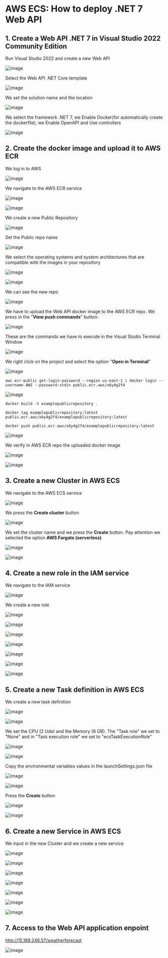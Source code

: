 # AWS ECS: How to deploy .NET 7 Web API

## 1. Create a Web API .NET 7 in Visual Studio 2022 Community Edition

Run Visual Studio 2022 and create a new Web API

![image](https://github.com/luiscoco/AWS_ECS_deploy_.NET_7_Web_API/assets/32194879/f5d8cb5d-cdc2-4fcd-b2e0-4572914e5a22)

Select the Web API .NET Core template

![image](https://github.com/luiscoco/AWS_ECS_deploy_.NET_7_Web_API/assets/32194879/792c5b66-9ace-401f-bb8f-6cef1bdca463)

We set the solution name and the location

![image](https://github.com/luiscoco/AWS_ECS_deploy_.NET_7_Web_API/assets/32194879/62ed9296-46da-4f0f-b32b-733ed1c7ffb9)

We select the framework .NET 7, we Enable Docker(for automatically create the dockerfile), we Enable OpenAPI and Use controllers

![image](https://github.com/luiscoco/AWS_ECS_deploy_.NET_7_Web_API/assets/32194879/aa807d3b-fac4-4986-a7df-8e09467dac3a)

## 2. Create the docker image and upload it to AWS ECR

We log in to AWS 

![image](https://github.com/luiscoco/AWS_ECS_deploy_.NET_7_Web_API/assets/32194879/9f3ba668-f211-4ff8-b230-8363b9c6f9c4)

We navigate to the AWS ECR service

![image](https://github.com/luiscoco/AWS_ECS_deploy_.NET_7_Web_API/assets/32194879/8e236978-c8d5-4494-a029-b804b0611721)

![image](https://github.com/luiscoco/AWS_ECS_deploy_.NET_7_Web_API/assets/32194879/909d32cc-1239-4c33-9908-228bd3a7895a)

We create a new Public Repository

![image](https://github.com/luiscoco/AWS_ECS_deploy_.NET_7_Web_API/assets/32194879/96748a26-35fd-4dc4-bc47-bf11acf8bbfd)

Set the Public repo name

![image](https://github.com/luiscoco/AWS_ECS_deploy_.NET_7_Web_API/assets/32194879/e570f7c1-76b1-463b-8373-4ca2458b9f18)

We select the operating systems and system architectures that are compatible with the images in your repository

![image](https://github.com/luiscoco/AWS_ECS_deploy_.NET_7_Web_API/assets/32194879/91d44745-9f2e-47bd-b18f-820507bfc989)

![image](https://github.com/luiscoco/AWS_ECS_deploy_.NET_7_Web_API/assets/32194879/bc52e8c5-19ac-4718-82b3-da097f14aa57)

We can see the new repo

![image](https://github.com/luiscoco/AWS_ECS_deploy_.NET_7_Web_API/assets/32194879/3fd1a550-2198-4452-9c3c-3ee82cb1bb4b)

We have to upload the Web API docker image to the AWS ECR repo. We press in the "**View push commands**" button:

![image](https://github.com/luiscoco/AWS_ECS_deploy_.NET_7_Web_API/assets/32194879/e23eafa3-d8f8-4729-8e58-a3d852bbf21b)

These are the commands we have to execute in the Visual Studio Terminal Window

![image](https://github.com/luiscoco/AWS_ECS_deploy_.NET_7_Web_API/assets/32194879/3cb075c8-1951-4ea2-b817-cf96a14af358)

We right click on the project and select the option "**Open in Terminal**"

![image](https://github.com/luiscoco/AWS_ECS_deploy_.NET_7_Web_API/assets/32194879/5015bab8-8183-482e-8cc1-436aef7091c8)

```
aws ecr-public get-login-password --region us-east-1 | docker login --username AWS --password-stdin public.ecr.aws/x6y4g2f4
```

![image](https://github.com/luiscoco/AWS_ECS_deploy_.NET_7_Web_API/assets/32194879/a22835ad-470c-412b-bc9d-f68256460429)

```
docker build -t examplepublicrepository .
```

```
docker tag examplepublicrepository:latest public.ecr.aws/x6y4g2f4/examplepublicrepository:latest
```

```
docker push public.ecr.aws/x6y4g2f4/examplepublicrepository:latest
```

![image](https://github.com/luiscoco/AWS_ECS_deploy_.NET_7_Web_API/assets/32194879/e5c0c9b4-424f-40d9-83bf-9eafa61df0a9)

We verify in AWS ECR repo the uploaded docker image

![image](https://github.com/luiscoco/AWS_ECS_deploy_.NET_7_Web_API/assets/32194879/5bb82c5d-8074-476b-9fd9-6f8a61290c05)

![image](https://github.com/luiscoco/AWS_ECS_deploy_.NET_7_Web_API/assets/32194879/108b0c1b-84f6-47b1-9087-b82fdfe6b45b)

## 3. Create a new Cluster in AWS ECS

We navigate to the AWS ECS service 

![image](https://github.com/luiscoco/AWS_ECS_deploy_.NET_7_Web_API/assets/32194879/1787a21c-6ab8-4bcf-a6a1-22af5022c642)

We press the **Create cluster** button

![image](https://github.com/luiscoco/AWS_ECS_deploy_.NET_7_Web_API/assets/32194879/afbfcd89-7e01-4d29-8ad4-9283178c5f26)

We set the cluster name and we press the **Create** button. Pay attention we selected the option **AWS Fargate (serverless)**

![image](https://github.com/luiscoco/AWS_ECS_deploy_.NET_7_Web_API/assets/32194879/a991b7fd-2273-467a-8213-bbaf7eee748d)

![image](https://github.com/luiscoco/AWS_ECS_deploy_.NET_7_Web_API/assets/32194879/132acef8-657f-4cb5-8033-60f14efae0ff)

## 4. Create a new role in the IAM service

We navigate to the IAM service 

![image](https://github.com/luiscoco/AWS_ECS_deploy_.NET_7_Web_API/assets/32194879/de9f0ecd-ad68-40a9-9358-9ff81af435b0)

We create a new role

![image](https://github.com/luiscoco/AWS_ECS_deploy_.NET_7_Web_API/assets/32194879/3b68cd86-d0d8-4bc0-b499-e7d4b3cebc87)

![image](https://github.com/luiscoco/AWS_ECS_deploy_.NET_7_Web_API/assets/32194879/ee79a1b3-31fc-4711-9f26-f475e5fac3bb)

![image](https://github.com/luiscoco/AWS_ECS_deploy_.NET_7_Web_API/assets/32194879/1a4aa0be-90e6-47d3-85e6-7080a5eb93c1)

![image](https://github.com/luiscoco/AWS_ECS_deploy_.NET_7_Web_API/assets/32194879/135e8d0d-2ada-42f8-82b1-4a378253cad3)

![image](https://github.com/luiscoco/AWS_ECS_deploy_.NET_7_Web_API/assets/32194879/9785262c-9297-4702-9218-49eab3408500)

![image](https://github.com/luiscoco/AWS_ECS_deploy_.NET_7_Web_API/assets/32194879/c0cbd717-1b3b-4ab6-838b-03d0b15b7b03)

![image](https://github.com/luiscoco/AWS_ECS_deploy_.NET_7_Web_API/assets/32194879/be053297-adb5-4d3e-9594-630732a57425)


## 5. Create a new Task definition in AWS ECS

We create a new task definition

![image](https://github.com/luiscoco/AWS_ECS_deploy_.NET_7_Web_API/assets/32194879/f5cf8e1e-8fc1-44ab-96a1-0d3fb642f160)

![image](https://github.com/luiscoco/AWS_ECS_deploy_.NET_7_Web_API/assets/32194879/4949eff0-67f3-4461-9bf2-f787f3b57556)

We set the CPU (2 Uds) and the Memory (8 GB). The "Task role" we set to "None" and in "Task execution role" we set to "ecsTaskExecutionRole"

![image](https://github.com/luiscoco/AWS_ECS_deploy_.NET_7_Web_API/assets/32194879/d843f4ed-9502-4818-b00d-5766da231c7d)

![image](https://github.com/luiscoco/AWS_ECS_deploy_.NET_7_Web_API/assets/32194879/e5695f9b-95c6-48cb-8bfc-590107ec926b)

Copy the environmental variables values in the launchSettings.json file

![image](https://github.com/luiscoco/AWS_ECS_deploy_.NET_7_Web_API/assets/32194879/49bde447-c8ac-47b2-909b-d0ffc108fb06)

![image](https://github.com/luiscoco/AWS_ECS_deploy_.NET_7_Web_API/assets/32194879/30885717-22f8-4e4f-a324-603ff3bc9361)

Press the **Create** button

![image](https://github.com/luiscoco/AWS_ECS_deploy_.NET_7_Web_API/assets/32194879/d80b0aa0-af01-4187-89fc-6f19ce7f42e0)

![image](https://github.com/luiscoco/AWS_ECS_deploy_.NET_7_Web_API/assets/32194879/332b3bc8-acd5-47ce-9057-4958d545fd22)

## 6. Create a new Service in AWS ECS

We input in the new Cluster and we create a new service

![image](https://github.com/luiscoco/AWS_ECS_deploy_.NET_7_Web_API/assets/32194879/18ea4374-a2a2-417a-a2fa-cb19f525a30b)

![image](https://github.com/luiscoco/AWS_ECS_deploy_.NET_7_Web_API/assets/32194879/715e0f23-4eee-422e-a58b-77b613489cb2)

![image](https://github.com/luiscoco/AWS_ECS_deploy_.NET_7_Web_API/assets/32194879/7a7b2170-147c-4112-8547-c945048bde9b)

![image](https://github.com/luiscoco/AWS_ECS_deploy_.NET_7_Web_API/assets/32194879/965c7daf-f5b3-4eee-aa2d-49435031daab)

![image](https://github.com/luiscoco/AWS_ECS_deploy_.NET_7_Web_API/assets/32194879/d3a8d586-601c-4fb8-bed8-133ea5d88589)

![image](https://github.com/luiscoco/AWS_ECS_deploy_.NET_7_Web_API/assets/32194879/87693a1f-0364-42da-a83f-1cfd79638f76)

![image](https://github.com/luiscoco/AWS_ECS_deploy_.NET_7_Web_API/assets/32194879/3e54fa08-bf54-4edf-9484-6748d495a830)

## 7. Access to the Web API application enpoint

http://15.188.246.57/weatherforecast

![image](https://github.com/luiscoco/AWS_ECS_deploy_.NET_7_Web_API/assets/32194879/896febdb-acf1-4459-9ae6-2e4123164957)




